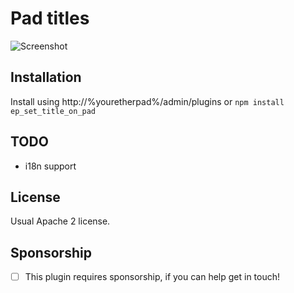 # Pad titles

![Screenshot](https://i.imgur.com/h2elf1z.jpg "Pad Title")

## Installation
Install using http://%youretherpad%/admin/plugins or ``npm install ep_set_title_on_pad``

## TODO
* i18n support

## License
Usual Apache 2 license.

## Sponsorship
  - [ ] This plugin requires sponsorship, if you can help get in touch!
